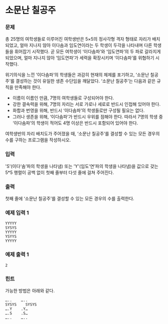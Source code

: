 # 소문난 칠공주

### 문제

총 25명의 여학생들로 이루어진 여학생반은 5×5의 정사각형 격자 형태로 자리가 배치되었고, 얼마 지나지 않아 이다솜과 임도연이라는 두 학생이 두각을 나타내며 다른 학생들을 휘어잡기 시작했다. 곧 모든 여학생이 ‘이다솜파’와 ‘임도연파’의 두 파로 갈라지게 되었으며, 얼마 지나지 않아 ‘임도연파’가 세력을 확장시키며 ‘이다솜파’를 위협하기 시작했다.

위기의식을 느낀 ‘이다솜파’의 학생들은 과감히 현재의 체제를 포기하고, ‘소문난 칠공주’를 결성하는 것이 유일한 생존 수단임을 깨달았다. ‘소문난 칠공주’는 다음과 같은 규칙을 만족해야 한다.

- 이름이 이름인 만큼, 7명의 여학생들로 구성되어야 한다.
- 강한 결속력을 위해, 7명의 자리는 서로 가로나 세로로 반드시 인접해 있어야 한다.
- 화합과 번영을 위해, 반드시 ‘이다솜파’의 학생들로만 구성될 필요는 없다.
- 그러나 생존을 위해, ‘이다솜파’가 반드시 우위를 점해야 한다. 따라서 7명의 학생 중 ‘이다솜파’의 학생이 적어도 4명 이상은 반드시 포함되어 있어야 한다.

여학생반의 자리 배치도가 주어졌을 때, ‘소문난 칠공주’를 결성할 수 있는 모든 경우의 수를 구하는 프로그램을 작성하시오.

### 입력

'S'(이다‘솜’파의 학생을 나타냄) 또는 'Y'(임도‘연’파의 학생을 나타냄)을 값으로 갖는 5*5 행렬이 공백 없이 첫째 줄부터 다섯 줄에 걸쳐 주어진다.

### 출력

첫째 줄에 ‘소문난 칠공주’를 결성할 수 있는 모든 경우의 수를 출력한다.

### 예제 입력 1 

~~~
YYYYY
SYSYS
YYYYY
YSYYS
YYYYY
~~~

### 예제 출력 1 

~~~
2
~~~

### 힌트

가능한 방법은 아래와 같다.

~~~
…..    …..
SYSYS    SYSYS
….Y    .Y…
….S    .S…
…..    …..
~~~
